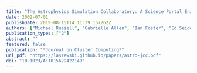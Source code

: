 ```yaml
---
title: "The Astrophysics Simulation Collaboratory: A Science Portal Enabling Community Software Development"
date: 2002-07-01
publishDate: 2019-08-15T14:11:39.157262Z
authors: ["Michael Russell", "Gabrielle Allen", "Ian Foster", "Ed Seidel", "Jason Novotny", "John Shalf", "Gregor von Laszewski", "Greg Daues"]
publication_types: ["2"]
abstract: ""
featured: false
publication: "*Journal on Cluster Computing*"
url_pdf: "https://laszewski.github.io/papers/astro-jcc.pdf"
doi: "10.1023/A:1015629422149"
---
```


